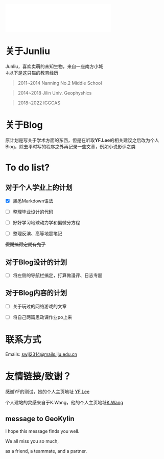 
<iframe frameborder="no" border="0" marginwidth="0" marginheight="0" width=330 height=86 src="//music.163.com/outchain/player?type=2&id=27955651&auto=0&height=66"></iframe>

# 关于Junliu
Junliu，喜欢卖萌的未知生物，来自一座南方小城  
↓以下是这只猫的教育经历


>  2011~2014 Nanning No.2 Middle School   

>  2014~2018 Jilin Univ. Geophyshics   

>  2018~2022 IGGCAS


# 关于Blog
原计划是写关于学术方面的东西，但是在听取**YF.Lee**的相关建议之后改为个人Blog，除去平时写的程序之外再记录一些文章，例如小说影评之类

# To do list?
## 对于个人学业上的计划

- [x] 熟悉Markdown语法 
- [ ] 整理毕业设计的代码  
- [ ] 好好学习地球动力学和偏微分方程
- [ ] 整理反演、高等地震笔记



~~假期搞得定就有鬼了~~

## 对于Blog设计的计划
- [ ] 将左侧的导航栏搞定，打算做漫评、日志专题

## 对于Blog内容的计划
- [ ] 关于玩过的网络游戏的文章
- [ ] 将自己两篇思政课作业po上来






# 联系方式
Emails: swjl2314@mails.jlu.edu.cn

# 友情链接/致谢？
感谢YF的测试，她的个人主页地址 [YF.Lee](https://pegmatite.github.io/)

个人建站的灵感来自于K.Wang，他的个人主页地址[K.Wang](https://github.com/GeoKylin/GeoKylin.github.io)

## message to GeoKylin

I hope this message finds you well.

We all miss you so much,

as a friend, a teammate, and a partner.